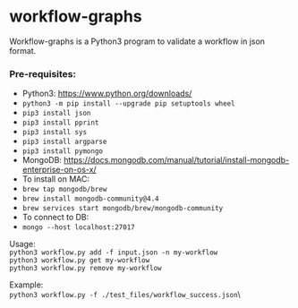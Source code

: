 # workflow-graphs

Workflow-graphs is a Python3 program to validate a workflow in json format.

### Pre-requisites:
* Python3: https://www.python.org/downloads/
* ```python3 -m pip install --upgrade pip setuptools wheel```
* ```pip3 install json```
* ```pip3 install pprint```
* ```pip3 install sys```
* ```pip3 install argparse```
* ```pip3 install pymongo```
* MongoDB: https://docs.mongodb.com/manual/tutorial/install-mongodb-enterprise-on-os-x/
* To install on MAC:
* ```brew tap mongodb/brew```
* ```brew install mongodb-community@4.4```
* ```brew services start mongodb/brew/mongodb-community```
* To connect to DB:
* ```mongo --host localhost:27017```


Usage:\
```python3 workflow.py add -f input.json -n my-workflow```\
```python3 workflow.py get my-workflow```\
```python3 workflow.py remove my-workflow```

Example:\
```python3 workflow.py -f ./test_files/workflow_success.json```\
